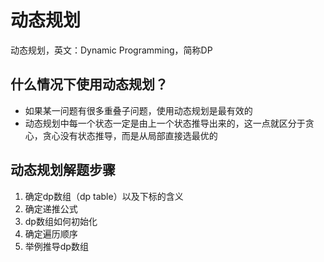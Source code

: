 # 动态规划

动态规划，英文：Dynamic Programming，简称DP

## 什么情况下使用动态规划？

- 如果某一问题有很多重叠子问题，使用动态规划是最有效的
- 动态规划中每一个状态一定是由上一个状态推导出来的，这一点就区分于贪心，贪心没有状态推导，而是从局部直接选最优的

## 动态规划解题步骤

1. 确定dp数组（dp table）以及下标的含义
2. 确定递推公式
3. dp数组如何初始化
4. 确定遍历顺序
5. 举例推导dp数组
